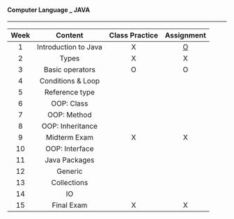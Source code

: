 #### Computer Language _ JAVA


****************************************


|Week|Content|Class Practice|Assignment|
|:---:|:---:|:---:|:---:|
| 1 | Introduction to Java | X | [O](https://github.com/saeyeonn/Computer-Language/tree/main/01%20Hello%20World%20_%20Assignment) |
| 2 |	Types | X | X |
| 3 | Basic operators | O | O |
| 4 |	Conditions & Loop |||
| 5 |	Reference type |||
| 6 |	OOP: Class |||
| 7 |	OOP: Method |||
| 8 |	OOP: Inheritance |||
| 9 | Midterm Exam | X | X |
| 10 | OOP: Interface |||
| 11 | Java Packages |||
| 12 | Generic |||
| 13 | Collections |||
| 14 | IO |||
| 15 | Final Exam | X | X |